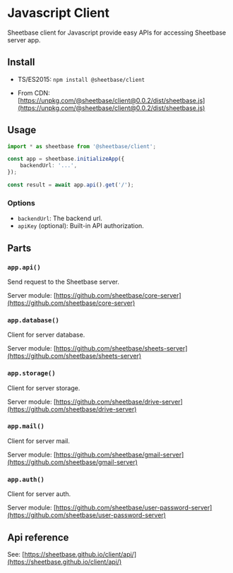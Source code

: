 # Javascript Client

Sheetbase client for Javascript provide easy APIs for accessing Sheetbase server app.

## Install

- TS/ES2015: `npm install @sheetbase/client`

- From CDN: [https://unpkg.com/@sheetbase/client@0.0.2/dist/sheetbase.js](https://unpkg.com/@sheetbase/client@0.0.2/dist/sheetbase.js)

## Usage

```ts
import * as sheetbase from '@sheetbase/client';

const app = sheetbase.initializeApp({
    backendUrl: '...',
});

const result = await app.api().get('/');

```

### Options

- `backendUrl`: The backend url.
- `apiKey` (optional): Built-in API authorization.

## Parts

### `app.api()`

Send request to the Sheetbase server.

Server module: [https://github.com/sheetbase/core-server](https://github.com/sheetbase/core-server)

### `app.database()`

Client for server database.

Server module: [https://github.com/sheetbase/sheets-server](https://github.com/sheetbase/sheets-server)

### `app.storage()`

Client for server storage.

Server module: [https://github.com/sheetbase/drive-server](https://github.com/sheetbase/drive-server)

### `app.mail()`

Client for server mail.

Server module: [https://github.com/sheetbase/gmail-server](https://github.com/sheetbase/gmail-server)

### `app.auth()`

Client for server auth.

Server module: [https://github.com/sheetbase/user-password-server](https://github.com/sheetbase/user-password-server)

## Api reference

See: [https://sheetbase.github.io/client/api/](https://sheetbase.github.io/client/api/)